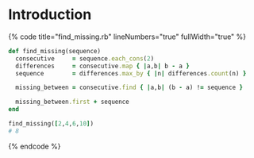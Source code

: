 # Introduction

{% code title="find_missing.rb" lineNumbers="true" fullWidth="true" %}
```ruby
def find_missing(sequence)
  consecutive     = sequence.each_cons(2)
  differences     = consecutive.map { |a,b| b - a }
  sequence        = differences.max_by { |n| differences.count(n) }

  missing_between = consecutive.find { |a,b| (b - a) != sequence }

  missing_between.first + sequence
end

find_missing([2,4,6,10])
# 8
```
{% endcode %}
